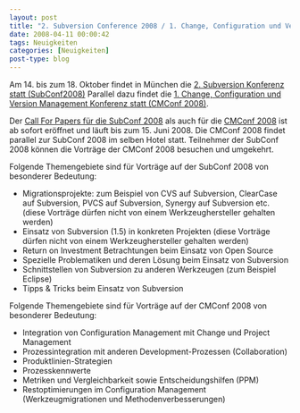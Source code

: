 ```yaml
---
layout: post
title: "2. Subversion Conference 2008 / 1. Change, Configuration und Version Management Konferenz"
date: 2008-04-11 00:00:42
tags: Neuigkeiten
categories: [Neuigkeiten]
post-type: blog
---
```

Am 14. bis zum 18. Oktober findet in München die [2. Subversion Konferenz statt (SubConf2008)](http://www.subconf.de "2. Subversion Konferenz statt (SubConf2008)") 
Parallel dazu findet die [1. Change, Configuration und Version Management Konferenz statt (CMConf 2008)](http://www.cmconf.de/ "1. Change, Configuration und Version Management Konferenz statt (CMConf 2008)").

Der [Call For Papers für die SubConf 2008](http://www.subconf.de/call-for-papers/ "Call For Papers für die SubConf 2008") als auch für die 
[CMConf 2008](http://www.cmconf.de/call-for-papers/ "CMConf 2008") ist ab sofort eröffnet und läuft bis zum 15. Juni 2008.
Die CMConf 2008 findet parallel zur SubConf 2008 im selben Hotel statt. Teilnehmer der SubConf 2008 können die Vorträge der CMConf 2008 besuchen und umgekehrt.

Folgende Themengebiete sind für Vorträge auf der SubConf 2008 von besonderer Bedeutung:

+ Migrationsprojekte: zum Beispiel von CVS auf Subversion, ClearCase auf Subversion, PVCS auf Subversion, Synergy auf Subversion etc. (diese Vorträge dürfen nicht von einem Werkzeughersteller gehalten werden)
+ Einsatz von Subversion (1.5) in konkreten Projekten (diese Vorträge dürfen nicht von einem Werkzeughersteller gehalten werden)
+ Return on Investment Betrachtungen beim Einsatz von Open Source
+ Spezielle Problematiken und deren Lösung beim Einsatz von Subversion
+ Schnittstellen von Subversion zu anderen Werkzeugen (zum Beispiel Eclipse)
+ Tipps & Tricks beim Einsatz von Subversion

Folgende Themengebiete sind für Vorträge auf der CMConf 2008 von besonderer Bedeutung:

+ Integration von Configuration Management mit Change und Project Management
+ Prozessintegration mit anderen Development-Prozessen (Collaboration)
+ Produktlinien-Strategien
+ Prozesskennwerte
+ Metriken und Vergleichbarkeit sowie Entscheidungshilfen (PPM)
+ Restoptimierungen im Configuration Management (Werkzeugmigrationen und Methodenverbesserungen)

